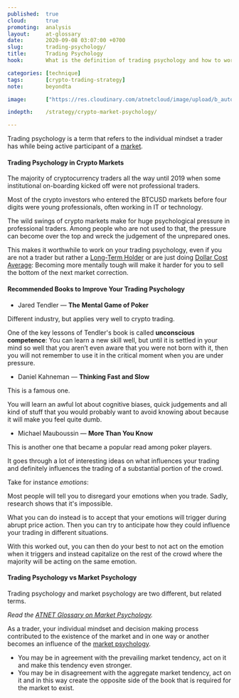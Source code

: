 ```yaml
---
published:  true
cloud:      true
promoting:  analysis
layout:     at-glossary
date:       2020-09-08 03:07:00 +0700
slug:       trading-psychology/
title:      Trading Psychology
hook:       What is the definition of trading psychology and how to work on yours?

categories: [technique]
tags:       [crypto-trading-strategy]
note:       beyondta

image:      ["https://res.cloudinary.com/atnetcloud/image/upload/b_auto,c_lpad,h_360,w_700/v1599630717/atnet/__women/outliers2_nthsch.jpg"]

indepth:    /strategy/crypto-market-psychology/

---
```


Trading psychology is a term that refers to the individual mindset a trader has while being active participant of a [market](/glossary/market-psychology/).

<!--more-->

#### Trading Psychology in Crypto Markets

The majority of cryptocurrency traders all the way until 2019 when some institutional on-boarding kicked off were not professional traders.

Most of the crypto investors who entered the BTCUSD markets before four digits were young professionals, often working in IT or technology.

The wild swings of crypto markets make for huge psychological pressure in professional traders. Among people who are not used to that, the pressure can become over the top and wreck the judgement of the unprepared ones.

This makes it worthwhile to work on your trading psychology, even if you are not a trader but rather a [Long-Term Holder](/glossary/lth/) or are just doing [Dollar Cost Average](/glossary/dca/): Becoming more mentally tough will make it harder for you to sell the bottom of the next market correction.

#### Recommended Books to Improve Your Trading Psychology

* Jared Tendler — **The Mental Game of Poker**

Different industry, but applies very well to crypto trading.

One of the key lessons of Tendler's book is called **unconscious competence**: You can learn a new skill well, but until it is settled in your mind so well that you aren’t even aware that you were not born with it, then you will not remember to use it in the critical moment when you are under pressure.

* Daniel Kahneman — **Thinking Fast and Slow**

This is a famous one.

You will learn an awful lot about cognitive biases, quick judgements and all kind of stuff that you would probably want to avoid knowing about because it will make you feel quite dumb.

* Michael Mauboussin — **More Than You Know**

This is another one that became a popular read among poker players.

It goes through a lot of interesting ideas on what influences your trading and definitely influences the trading of a substantial portion of the crowd.

Take for instance *emotions*:

Most people will tell you to disregard your emotions when you trade. Sadly, research shows that it's impossible.

What you can do instead is to accept that your emotions will trigger during abrupt price action. Then you can try to anticipate how they could influence your trading in different situations.

With this worked out, you can then do your best to not act on the emotion when it triggers and instead capitalize on the rest of the crowd where the majority will be acting on the same emotion.

#### Trading Psychology vs Market Psychology

Trading psychology and market psychology are two different, but related terms.

*Read the [ATNET Glossary on Market Psychology](/glossary/market-psychology/).*

As a trader, your individual mindset and decision making process contributed to the existence of the market and in one way or another becomes an influence of the [market psychology](/glossary/market-psychology/).

* You may be in agreement with the prevailing market tendency, act on it and make this tendency even stronger.
* You may be in disagreement with the aggregate market tendency, act on it and in this way create the opposite side of the book that is required for the market to exist.
